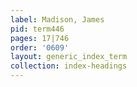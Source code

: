 ```yaml
---
label: Madison, James
pid: term446
pages: 17|746
order: '0609'
layout: generic_index_term
collection: index-headings
---
```

